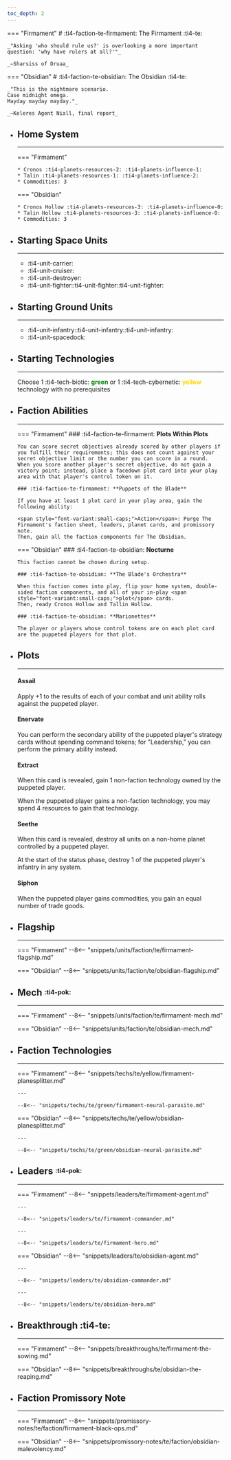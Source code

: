 ```yaml
---
toc_depth: 2
---
```


=== "Firmament"
    # :ti4-faction-te-firmament: The Firmament :ti4-te:

    _"Asking 'who should rule us?' is overlooking a more important question: 'why have rulers at all?'"_

    _—Sharsiss of Druaa_

=== "Obsidian"
    # :ti4-faction-te-obsidian: The Obsidian :ti4-te:

    _"This is the nightmare scenario.
    Case midnight omega.
    Mayday mayday mayday."_

    _—Keleres Agent Niall, final report_

<div class="grid cards" markdown>

-   ## __Home System__

    ---
    === "Firmament"

        * Cronos :ti4-planets-resources-2: :ti4-planets-influence-1:
        * Talin :ti4-planets-resources-1: :ti4-planets-influence-2:
        * Commodities: 3

    === "Obsidian"

        * Cronos Hollow :ti4-planets-resources-3: :ti4-planets-influence-0:
        * Talin Hollow :ti4-planets-resources-3: :ti4-planets-influence-0:
        * Commodities: 3

</div>

<div class="grid cards" markdown>

-   ## __Starting Space Units__

    ---

    * :ti4-unit-carrier:
    * :ti4-unit-cruiser:
    * :ti4-unit-destroyer:
    * :ti4-unit-fighter::ti4-unit-fighter::ti4-unit-fighter:

-   ## __Starting Ground Units__

    ---

    * :ti4-unit-infantry::ti4-unit-infantry::ti4-unit-infantry:
    * :ti4-unit-spacedock:

-   ## __Starting Technologies__

    ---
    Choose 1 :ti4-tech-biotic: <span style="color:green">**green**</span> or 1 :ti4-tech-cybernetic: <span style="color:gold">**yellow**</span> technology with no prerequisites

-   ## __Faction Abilities__

    ---
    === "Firmament"
        ### :ti4-faction-te-firmament: **Plots Within Plots**
        
        You can score secret objectives already scored by other players if you fulfill their requirements; this does not count against your secret objective limit or the number you can score in a round.
        When you score another player's secret objective, do not gain a victory point; instead, place a facedown plot card into your play area with that player's control token on it.

        ### :ti4-faction-te-firmament: **Puppets of the Blade**
        
        If you have at least 1 plot card in your play area, gain the following ability:

        <span style="font-variant:small-caps;">Action</span>: Purge The Firmament's faction sheet, leaders, planet cards, and promissory note.
        Then, gain all the faction components for The Obsidian.
    
    === "Obsidian"
        ### :ti4-faction-te-obsidian: **Nocturne**
        
        This faction cannot be chosen during setup.

        ### :ti4-faction-te-obsidian: **The Blade's Orchestra**
        
        When this faction comes into play, flip your home system, double-sided faction components, and all of your in-play <span style="font-variant:small-caps;">plot</span> cards. 
        Then, ready Cronos Hollow and Tallin Hollow.

        ### :ti4-faction-te-obsidian: **Marionettes**
        
        The player or players whose control tokens are on each plot card are the puppeted players for that plot.
</div>

<div class="grid cards" markdown>

-   ## __Plots__

    ---
    #### Assail

    Apply +1 to the results of each of your combat and unit ability rolls against the puppeted player.

    #### Enervate

    You can perform the secondary ability of the puppeted player's strategy cards without spending command tokens; for "Leadership," you can perform the primary ability instead.

    #### Extract

    When this card is revealed, gain 1 non-faction technology owned by the puppeted player.

    When the puppeted player gains a non-faction technology, you may spend 4 resources to gain that technology.

    #### Seethe

    When this card is revealed, destroy all units on a non-home planet controlled by a puppeted player.

    At the start of the status phase, destroy 1 of the puppeted player's infantry in any system.

    #### Siphon

    When the puppeted player gains commodities, you gain an equal number of trade goods.

</div>
<div class="grid cards" markdown>

-   ## __Flagship__

    ---
    === "Firmament"
        --8<-- "snippets/units/faction/te/firmament-flagship.md"
    
    === "Obsidian"
        --8<-- "snippets/units/faction/te/obsidian-flagship.md"

-   ## __Mech__ <sup><sub>:ti4-pok:</sub></sup>

    ---
    === "Firmament"
        --8<-- "snippets/units/faction/te/firmament-mech.md"
    
    === "Obsidian"
        --8<-- "snippets/units/faction/te/obsidian-mech.md"

</div>

<div class="grid cards" markdown>

-   ## __Faction Technologies__

    ---
    === "Firmament"
        --8<-- "snippets/techs/te/yellow/firmament-planesplitter.md"

        ---

        --8<-- "snippets/techs/te/green/firmament-neural-parasite.md"

    === "Obsidian"
        --8<-- "snippets/techs/te/yellow/obsidian-planesplitter.md"

        ---

        --8<-- "snippets/techs/te/green/obsidian-neural-parasite.md"


-   ## __Leaders__ <sup><sub>:ti4-pok:</sub></sup>

    ---
    === "Firmament"
        --8<-- "snippets/leaders/te/firmament-agent.md"

        ---

        --8<-- "snippets/leaders/te/firmament-commander.md"

        ---

        --8<-- "snippets/leaders/te/firmament-hero.md"
    
    === "Obsidian"
        --8<-- "snippets/leaders/te/obsidian-agent.md"

        ---

        --8<-- "snippets/leaders/te/obsidian-commander.md"

        ---

        --8<-- "snippets/leaders/te/obsidian-hero.md"

- ## __Breakthrough__ :ti4-te:

    ---
    === "Firmament"
        --8<-- "snippets/breakthroughs/te/firmament-the-sowing.md"
    
    === "Obsidian"
        --8<-- "snippets/breakthroughs/te/obsidian-the-reaping.md"

-   ## __Faction Promissory Note__

    ---
    === "Firmament"
        --8<-- "snippets/promissory-notes/te/faction/firmament-black-ops.md"
    
    === "Obsidian"
        --8<-- "snippets/promissory-notes/te/faction/obsidian-malevolency.md"
    

</div>
